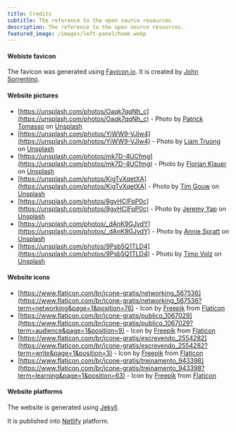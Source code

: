 ```yaml
---
title: Credits
subtitle: The reference to the open source resources
description: The reference to the open source resources.
featured_image: /images/left-panel/home.webp
---
```


#### Webiste favicon

The favicon was generated using [Favicon.io](https://favicon.io/emoji-favicons/bookmark-tabs/). It is created by [John Sorrentino](https://twitter.com/johnsorrentino).

#### Website pictures

* [https://unsplash.com/photos/Oaqk7qqNh_c](https://unsplash.com/photos/Oaqk7qqNh_c) - Photo by [Patrick Tomasso](https://unsplash.com/@impatrickt?utm_source=unsplash&utm_medium=referral&utm_content=creditCopyText) on [Unsplash](https://unsplash.com/s/photos/podcast?utm_source=unsplash&utm_medium=referral&utm_content=creditCopyText)
* [https://unsplash.com/photos/YjWW9-VJlw4](https://unsplash.com/photos/YjWW9-VJlw4) - Photo by [Liam Truong](https://unsplash.com/@liamtruong?utm_source=unsplash&utm_medium=referral&utm_content=creditCopyText) on [Unsplash](https://unsplash.com/s/photos/podcast?utm_source=unsplash&utm_medium=referral&utm_content=creditCopyText)
* [https://unsplash.com/photos/mk7D-4UCfmg](https://unsplash.com/photos/mk7D-4UCfmg) - Photo by [Florian Klauer](https://unsplash.com/@florianklauer?utm_source=unsplash&utm_medium=referral&utm_content=creditCopyText) on [Unsplash](https://unsplash.com/s/photos/podcast?utm_source=unsplash&utm_medium=referral&utm_content=creditCopyText)
* [https://unsplash.com/photos/KigTvXqetXA](https://unsplash.com/photos/KigTvXqetXA) - Photo by [Tim Gouw](https://unsplash.com/@punttim?utm_source=unsplash&utm_medium=referral&utm_content=creditCopyText) on [Unsplash](https://unsplash.com/s/photos/podcast?utm_source=unsplash&utm_medium=referral&utm_content=creditCopyText)
* [https://unsplash.com/photos/8gyHCIFpP0c](https://unsplash.com/photos/8gyHCIFpP0c) - Photo by [Jeremy Yap](https://unsplash.com/@jeremyyappy?utm_source=unsplash&utm_medium=referral&utm_content=creditCopyText) on [Unsplash](https://unsplash.com/s/photos/podcast?utm_source=unsplash&utm_medium=referral&utm_content=creditCopyText)
* [https://unsplash.com/photos/_dAnK9GJvdY](https://unsplash.com/photos/_dAnK9GJvdY) - Photo by [Annie Spratt](https://unsplash.com/@anniespratt?utm_source=unsplash&utm_medium=referral&utm_content=creditCopyText) on [Unsplash](https://unsplash.com/s/photos/podcast?utm_source=unsplash&utm_medium=referral&utm_content=creditCopyText)
* [https://unsplash.com/photos/9Psb5Q1TLD4](https://unsplash.com/photos/9Psb5Q1TLD4) - Photo by [Timo Volz](https://unsplash.com/@magict1911?utm_source=unsplash&utm_medium=referral&utm_content=creditCopyText) on [Unsplash](https://unsplash.com/s/photos/podcast?utm_source=unsplash&utm_medium=referral&utm_content=creditCopyText)

#### Website icons

* [https://www.flaticon.com/br/icone-gratis/networking_567536](https://www.flaticon.com/br/icone-gratis/networking_567536?term=networking&page=1&position=76) - Icon by [Freepik](https://www.flaticon.com/br/autores/freepik) from [Flaticon](https://www.flaticon.com/)
* [https://www.flaticon.com/br/icone-gratis/publico_1067029](https://www.flaticon.com/br/icone-gratis/publico_1067029?term=audience&page=1&position=9) - Icon by [Freepik](https://www.flaticon.com/br/autores/freepik) from [Flaticon](https://www.flaticon.com/)
* [https://www.flaticon.com/br/icone-gratis/escrevendo_2554282](https://www.flaticon.com/br/icone-gratis/escrevendo_2554282?term=write&page=1&position=3) - Icon by [Freepik](https://www.flaticon.com/br/autores/freepik) from [Flaticon](https://www.flaticon.com/)
* [https://www.flaticon.com/br/icone-gratis/treinamento_943398](https://www.flaticon.com/br/icone-gratis/treinamento_943398?term=learning&page=1&position=63) - Icon by [Freepik](https://www.flaticon.com/br/autores/freepik) from [Flaticon](https://www.flaticon.com/)

#### Website platforms

The website is generated using [Jekyll](https://jekyllrb.com/).

It is published into [Netlify](https://www.netlify.com/) platform.